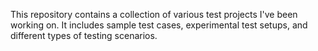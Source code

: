 This repository contains a collection of various test projects I've been working on. It includes sample test cases, experimental test setups, and different types of testing scenarios.
